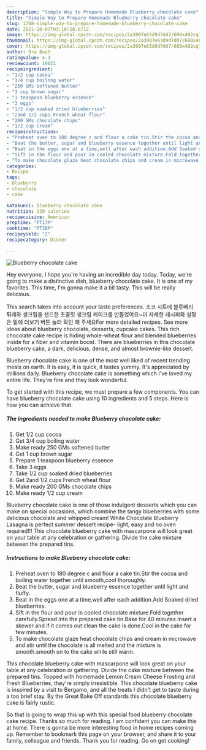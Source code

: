```yaml
---
description: "Simple Way to Prepare Homemade Blueberry chocolate cake"
title: "Simple Way to Prepare Homemade Blueberry chocolate cake"
slug: 1708-simple-way-to-prepare-homemade-blueberry-chocolate-cake
date: 2021-10-07T03:10:58.671Z
image: https://img-global.cpcdn.com/recipes/2a3907e63d9d7dd7/680x482cq70/blueberry-chocolate-cake-recipe-main-photo.jpg
thumbnail: https://img-global.cpcdn.com/recipes/2a3907e63d9d7dd7/680x482cq70/blueberry-chocolate-cake-recipe-main-photo.jpg
cover: https://img-global.cpcdn.com/recipes/2a3907e63d9d7dd7/680x482cq70/blueberry-chocolate-cake-recipe-main-photo.jpg
author: Ora Bush
ratingvalue: 4.3
reviewcount: 10021
recipeingredient:
- "1/2 cup cocoa"
- "3/4 cup boiling water"
- "250 GMs softened butter"
- "1 cup brown sugar"
- "1 teaspoon blueberry essence"
- "3 eggs"
- "1/2 cup soaked dried blueberries"
- "2and 1/2 cups French wheat flour"
- "200 GMs chocolate chips"
- "1/2 cup cream"
recipeinstructions:
- "Preheat oven to 180 degree c and flour a cake tin.Stir the cocoa and boiling water together until smooth,cool thoroughly."
- "Beat the butter, sugar and blueberry essence together until light and fluffy."
- "Beat in the eggs one at a time,well after each addition.Add Soaked dried blueberries."
- "Sift in the flour and pour in cooled chocolate mixture.Fold together carefully.Spread into the prepared cake tin.Bake for 40 minutes.Insert a skewer and if it comes out clean the cake is done.Cool in the cake for few minutes."
- "To make chocolate glaze heat chocolate chips and cream in microwave and stir until the chocolate is all melted and the mixture is smooth.smooth on to the cake while still warm."
categories:
- Recipe
tags:
- blueberry
- chocolate
- cake

katakunci: blueberry chocolate cake 
nutrition: 239 calories
recipecuisine: American
preptime: "PT17M"
cooktime: "PT36M"
recipeyield: "2"
recipecategory: Dinner

---
```



![Blueberry chocolate cake](https://img-global.cpcdn.com/recipes/2a3907e63d9d7dd7/680x482cq70/blueberry-chocolate-cake-recipe-main-photo.jpg)

Hey everyone, I hope you're having an incredible day today. Today, we're going to make a distinctive dish, blueberry chocolate cake. It is one of my favorites. This time, I'm gonna make it a bit tasty. This will be really delicious.

This search takes into account your taste preferences. 초코 시트에 블루베리 퓌레와 생크림을 샌드한 초콜릿 생크림 케이크를 만들었어요~더 자세한 레시피와 설명은 밑에 더보기 버튼 눌러 확인 해 주세요For more detailed recipes. See more ideas about blueberry chocolate, desserts, cupcake cakes. This rich chocolate cake recipe is hiding whole-wheat flour and blended blueberries inside for a fiber and vitamin boost. There are blueberries in this chocolate blueberry cake, a dark, delicious, dense, and almost brownie-like dessert.

Blueberry chocolate cake is one of the most well liked of recent trending meals on earth. It is easy, it is quick, it tastes yummy. It's appreciated by millions daily. Blueberry chocolate cake is something which I've loved my entire life. They're fine and they look wonderful.


To get started with this recipe, we must prepare a few components. You can have blueberry chocolate cake using 10 ingredients and 5 steps. Here is how you can achieve that.

<!--inarticleads1-->

##### The ingredients needed to make Blueberry chocolate cake:

1. Get 1/2 cup cocoa
1. Get 3/4 cup boiling water
1. Make ready 250 GMs softened butter
1. Get 1 cup brown sugar
1. Prepare 1 teaspoon blueberry essence
1. Take 3 eggs
1. Take 1/2 cup soaked dried blueberries
1. Get 2and 1/2 cups French wheat flour
1. Make ready 200 GMs chocolate chips
1. Make ready 1/2 cup cream


Blueberry chocolate cake is one of those indulgent desserts which you can make on special occasions, which combine the tangy blueberries with some delicious chocolate and whipped cream! White Chocolate Blueberry Lasagna is perfect summer dessert recipe- light, easy and no oven required!!! This chocolate blueberry cake with mascarpone will look great on your table at any celebration or gathering. Divide the cake mixture between the prepared tins. 

<!--inarticleads2-->

##### Instructions to make Blueberry chocolate cake:

1. Preheat oven to 180 degree c and flour a cake tin.Stir the cocoa and boiling water together until smooth,cool thoroughly.
1. Beat the butter, sugar and blueberry essence together until light and fluffy.
1. Beat in the eggs one at a time,well after each addition.Add Soaked dried blueberries.
1. Sift in the flour and pour in cooled chocolate mixture.Fold together carefully.Spread into the prepared cake tin.Bake for 40 minutes.Insert a skewer and if it comes out clean the cake is done.Cool in the cake for few minutes.
1. To make chocolate glaze heat chocolate chips and cream in microwave and stir until the chocolate is all melted and the mixture is smooth.smooth on to the cake while still warm.


This chocolate blueberry cake with mascarpone will look great on your table at any celebration or gathering. Divide the cake mixture between the prepared tins. Topped with homemade Lemon Cream Cheese Frosting and Fresh Blueberries, they&#39;re simply irresistible. This chocolate blueberry cake is inspired by a visit to Bergamo, and all the treats I didn&#39;t get to taste during a too brief stay. By the Great Bake Off standards this chocolate blueberry cake is fairly rustic. 

So that is going to wrap this up with this special food blueberry chocolate cake recipe. Thanks so much for reading. I am confident you can make this at home. There is gonna be more interesting food in home recipes coming up. Remember to bookmark this page on your browser, and share it to your family, colleague and friends. Thank you for reading. Go on get cooking!
